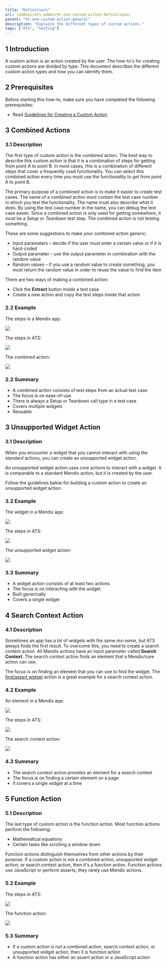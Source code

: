 ```yaml
---
title: "Definitions"
url: /addons/ats-addon/ht-one-custom-action-definitions/
parent: "ht-one-custom-action-general"
description: "Explains the different types of custom actions."
tags: ["ATS", "testing"]
---
```


## 1 Introduction

A custom action is an action created by the user. The how-to's for creating custom actions are divided by type. This document describes the different custom action types and how you can identify them.

## 2 Prerequisites

Before starting this how-to, make sure you have completed the following prerequisites:

* Read [Guidelines for Creating a Custom Action](/addons/ats-addon/ht-one-guidelines-custom-action/)

## 3 Combined Actions

### 3.1 Description

The first type of custom action is the combined action. The best way to describe this custom action is that it is a combination of steps for getting from point A to point B. In most cases, this is a combination of different steps that cover a frequently used functionality. You can select this combined action every time you must use the functionality to get from point A to point B.

The primary purpose of a combined action is to make it easier to create test cases. The name of a combined action must contain the test case number in which you test the functionality. The name must also describe what it does. By using the test case number in the name, you can debug the test case easier. Since a combined action is only used for getting somewhere, it must be a *Setup* or *Teardown* test step. The combined action is not testing something.

These are some suggestions to make your combined action generic:

* Input parameters – decide if the user must enter a certain value or if it is hard-coded
* Output parameter – use the output parameter in combination with the random value
* Random values – if you use a random value to create something, you must return the random value in order to reuse the value to find the item

There are two ways of making a combined action:

* Click the **Extract** button inside a test case
* Create a new action and copy the test steps inside that action

### 2.2 Example

The steps in a Mendix app:

![](/attachments/addons/ats-addon//ht/ht-one/ht-one-create-custom-actions/ht-one-custom-action-general/ht-one-custom-action-definitions/combined-action-app-steps.png)

The steps in ATS:

![](/attachments/addons/ats-addon//ht/ht-one/ht-one-create-custom-actions/ht-one-custom-action-general/ht-one-custom-action-definitions/combined-action-ats-steps.png)

The combined action:

![](/attachments/addons/ats-addon//ht/ht-one/ht-one-create-custom-actions/ht-one-custom-action-general/ht-one-custom-action-definitions/combined-action-ats-newexpense-action.png)

### 2.2 Summary

* A combined action consists of test steps from an actual test case
* The focus is on ease-of-use
* There is always a Setup or Teardown call type in a test case
* Covers multiple widgets
* Reusable

## 3 Unsupported Widget Action

### 3.1 Description

When you encounter a widget that you cannot interact with using the standard actions, you can create an unsupported widget action.  

An unsupported widget action uses core actions to interact with a widget. It is comparable to a standard Mendix action, but it is created by the user.

Follow the guidelines bekiw for building a custom action to create an unsupported widget action.

### 3.2 Example

The widget in a Mendix app:

![](/attachments/addons/ats-addon//ht/ht-one/ht-one-create-custom-actions/ht-one-custom-action-general/ht-one-custom-action-definitions/unsupported-widget-action-app-widget.png)

The steps in ATS:

![](/attachments/addons/ats-addon//ht/ht-one/ht-one-create-custom-actions/ht-one-custom-action-general/ht-one-custom-action-definitions/unsupported-widget-action-ats-steps.png)

The unsupported widget action:

![](/attachments/addons/ats-addon//ht/ht-one/ht-one-create-custom-actions/ht-one-custom-action-general/ht-one-custom-action-definitions/unsupported-widget-action-ats-switch-action.png)

### 3.3 Summary

* A widget action consists of at least two actions
* The focus is on interacting with the widget
* Built generically
* Covers a single widget

## 4 Search Context Action

### 4.1 Description

Sometimes an app has a lot of widgets with the same *mx-name*, but ATS always finds the first result. To overcome this, you need to create a search context action. All Mendix actions have an input parameter called **Search Context**. The search context action finds an element that a Mendix/core action can use.

The focus is on finding an element that you can use to find the widget. The [find/assert widget](/addons/ats-addon/rg-one-findassert-widget/) action is a great example for a search context action.

### 4.2 Example

An element in a Mendix app:

![](/attachments/addons/ats-addon//ht/ht-one/ht-one-create-custom-actions/ht-one-custom-action-general/ht-one-custom-action-definitions/searchcontext-action-listview-app.png)

The steps in ATS:

![](/attachments/addons/ats-addon//ht/ht-one/ht-one-create-custom-actions/ht-one-custom-action-general/ht-one-custom-action-definitions/searchcontext-action-listview-ats-steps.png)

The search context action:

![](/attachments/addons/ats-addon//ht/ht-one/ht-one-create-custom-actions/ht-one-custom-action-general/ht-one-custom-action-definitions/searchcontext-action-listview-ats-searchcontext-action.png)

### 4.3 Summary

* The search context action provides an element for a search context
* The focus is on finding a certain element on a page
* It covers a single widget at a time

## 5 Function Action

### 5.1 Description

The last type of custom action is the function action. Most function actions perform the following:

* Mathematical equations
* Certain tasks like scrolling a window down

Function actions distinguish themselves from other actions by their purpose. If a custom action is not a combined action, unsupported widget action, or search context action, then it's a function action. Function actions use JavaScript or perform asserts; they rarely use Mendix actions.

### 5.2 Example

The steps in ATS:

![](/attachments/addons/ats-addon//ht/ht-one/ht-one-create-custom-actions/ht-one-custom-action-general/ht-one-custom-action-definitions/function-action-ats-teststeps.png)

The function action:

![](/attachments/addons/ats-addon//ht/ht-one/ht-one-create-custom-actions/ht-one-custom-action-general/ht-one-custom-action-definitions/function-action-ats-function-action.png)

### 5.3 Summary

* If a custom action is not a combined action, search context action, or unsupported widget action, then it is function action
* A function action has either an assert action or a JavaScript action
